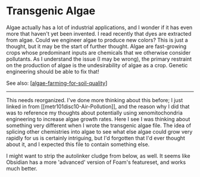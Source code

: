 # Transgenic Algae

Algae actually has a lot of industrial applications, and I wonder if it has even more that haven't yet been invented.  I read recently that dyes are extracted from algae.  Could we engineer algae to produce new colors?  This is just a thought, but it may be the start of further thought.  Algae are fast-growing crops whose predominant inputs are chemicals that we otherwise consider pollutants.  As I understand the issue (I may be wrong), the primary restraint on the production of algae is the undesirability of algae as a crop.  Genetic engineering should be able to fix that!

See also:
[[algae-farming-for-soil-quality]]

---
This needs reorganized.  I've done more thinking about this before; I just linked in from [[metr101disc10-Air-Pollution]], and the reason why I did that was to reference my thoughts about potentially using xenomitochondria engineering to increase algae growth rates.  Here I see I was thinking about something very different when I wrote the transgenic algae file.  The idea of splicing other chemistries into algae to see what else algae could grow very rapidly for us is certainly intriguing, but I'd forgotten that I'd ever thought about it, and I expected this file to contain something else.

I might want to strip the autolinker cludge from below, as well.  It seems like Obsidian has a more 'advanced' version of Foam's featureset, and works much better.

[//begin]: # "Autogenerated link references for markdown compatibility"
[algae-farming-for-soil-quality]: algae-farming-for-soil-quality.md "Algae Farming for Soil Quality"
[//end]: # "Autogenerated link references"